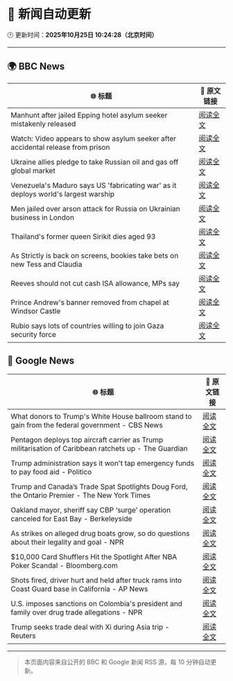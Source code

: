 # 🧠 新闻自动更新

🕒 更新时间：**2025年10月25日 10:24:28（北京时间）**

---

## 🌍 BBC News

| 🌐 标题 | 🔗 原文链接 |
|--------|-------------|
| Manhunt after jailed Epping hotel asylum seeker mistakenly released | [阅读全文](https://www.bbc.com/news/articles/cx2d5rl36vgo?at_medium=RSS&at_campaign=rss) |
| Watch: Video appears to show asylum seeker after accidental release from prison | [阅读全文](https://www.bbc.com/news/videos/c0mxrnyj879o?at_medium=RSS&at_campaign=rss) |
| Ukraine allies pledge to take Russian oil and gas off global market | [阅读全文](https://www.bbc.com/news/articles/c17p54edxljo?at_medium=RSS&at_campaign=rss) |
| Venezuela's Maduro says US 'fabricating war' as it deploys world's largest warship | [阅读全文](https://www.bbc.com/news/articles/c891gzx7xn4o?at_medium=RSS&at_campaign=rss) |
| Men jailed over arson attack for Russia on Ukrainian business in London | [阅读全文](https://www.bbc.com/news/articles/c04g5x1wq5vo?at_medium=RSS&at_campaign=rss) |
| Thailand's former queen Sirikit dies aged 93 | [阅读全文](https://www.bbc.com/news/articles/cp8ed1ednjdo?at_medium=RSS&at_campaign=rss) |
| As Strictly is back on screens, bookies take bets on new Tess and Claudia | [阅读全文](https://www.bbc.com/news/articles/ckgk84nzxgko?at_medium=RSS&at_campaign=rss) |
| Reeves should not cut cash ISA allowance, MPs say | [阅读全文](https://www.bbc.com/news/articles/c5yp57peqw8o?at_medium=RSS&at_campaign=rss) |
| Prince Andrew's banner removed from chapel at Windsor Castle | [阅读全文](https://www.bbc.com/news/articles/c867j2wyxj0o?at_medium=RSS&at_campaign=rss) |
| Rubio says lots of countries willing to join Gaza security force | [阅读全文](https://www.bbc.com/news/articles/cn0gwn491dwo?at_medium=RSS&at_campaign=rss) |

## 📰 Google News

| 🌐 标题 | 🔗 原文链接 |
|--------|-------------|
| What donors to Trump's White House ballroom stand to gain from the federal government - CBS News | [阅读全文](https://news.google.com/rss/articles/CBMigwFBVV95cUxQejY3YXZNTk02M2o3X3UwTFpteW1KU3RLamRYVW5HSnFwWGV0M0tNS0xtSmpiZFVaZ1JEaVZFTWVwMS1tRDBxVEdNaUJIcWhBbVdwUks4MlR3bGV2QnUwX0RSSnZXcXNjYnM2UUZ4LUl3cjBjU2JaTjhmbjFYUElTX2NRa9IBiAFBVV95cUxPeFpmQ0FTdU5HTndiRTNTVC1kS1EtaGJsZkFBeDBwMUxRR0xvY2R5clRJQlh3QU1kVnZhc3hxRTBQVTg3MG9GTzR5VnlvT004YVN3dnlQcnowMS13NTlMWXRFRWhzdWhfVjYzc2hsVUFpUVppOTVqUVhTMjBhc1Zrc3VHT0tXTzdM?oc=5) |
| Pentagon deploys top aircraft carrier as Trump militarisation of Caribbean ratchets up - The Guardian | [阅读全文](https://news.google.com/rss/articles/CBMikAFBVV95cUxNeDVYaFRlcGoxVHRkbEd3bmd4eUxmcHRyS1pKX1Z5eTFZSm4zOXBSWkZCWjVyQjJ3dTBod1BTaXNaUm5aM19kRTBfTXVScjZ5aWFDS0M0blpaWWhtcGdIOEZDNEhnaUtfbUR2MWJCVUNJdUlLZW9zRkJZOGFwOE9zelprQjlYU1hBUURrczlRaWo?oc=5) |
| Trump administration says it won't tap emergency funds to pay food aid - Politico | [阅读全文](https://news.google.com/rss/articles/CBMigwFBVV95cUxPclR3cF9XWjNtRERuLUlLN2ZBQktsUTA5MHFmWUFOYUd5SzdPWGxzU3JOOFRWU2RZWnc0X0NEVGE0eER5R3FkS00yMXRIc2ZzeUQwMTVVZTA3Z1BWRHJJNGxtWUFlNUlOaER5VFViX0FEOEUxbFJUOXluNjAzVGNlQ2NiMA?oc=5) |
| Trump and Canada’s Trade Spat Spotlights Doug Ford, the Ontario Premier - The New York Times | [阅读全文](https://news.google.com/rss/articles/CBMihAFBVV95cUxPbGtSWWt4VGRwSlBlNU4ybmdhSFFOX3RvQUZQd3FKdzI3ajBHbG55WnBhWWxKdVF5SGlweTNRcjIwa0tsNTRjUmw5QS1JazQ2SU5lYU5Pa3dMTTE1Zkxnb1BtY3RGTjA5bjk5amNHd0hRMFhJb3VmOU5iWnlJUnJqbElDcmY?oc=5) |
| Oakland mayor, sheriff say CBP ‘surge’ operation canceled for East Bay - Berkeleyside | [阅读全文](https://news.google.com/rss/articles/CBMinwFBVV95cUxPdnNzcWwwbHRrS2ctZzFXXzRzMkJmWHBZZ2g1VS1pMjV1aXVEaF9hdFJLVExGbUEzR2pncHZjNmg4SGEzcUFUVjZlWVEtZFVhTzlMU29UQzZ0VnRkQm91UjQ5V3ZGSmw0a3VDLXBiLTVLVXNROWh2TUg5UFlVUTJ6ZThrdnFWZmV5dkFwc0wzMkJ3dWJ0T241eThqS0lfX00?oc=5) |
| As strikes on alleged drug boats grow, so do questions about their legality and goal - NPR | [阅读全文](https://news.google.com/rss/articles/CBMihAFBVV95cUxOM0pGaHZaWm9wYTNlQUpCUW5wNkJFWUExZVhsemtMSmRleGNNcm85eGVWckMtNnNjZkZ2VDk3d3lqZUZrLXdHT3kxcmhkUzNIMzVoYkxfdi1WRkZ1WmRWUU1abVN2WHdVWTZLN1Awek5Tb0pRMnFQTS1TY0k2UTRBRjA0OFg?oc=5) |
| $10,000 Card Shufflers Hit the Spotlight After NBA Poker Scandal - Bloomberg.com | [阅读全文](https://news.google.com/rss/articles/CBMiqwFBVV95cUxPR2lhU2d6VzNuZERITVFuLWZBZFZGdzZCNlhwRTVFSVBpWm9CMDE2V3B0MWJXMm1hbGl6MUpfUHlPLTJOX0pIQ1Bvc3p5bW12YWdJdEJwZjZiWkxjZjAtRXF3LVlVaHVSYy1HNFVNV3RRZHVodG95N1lHaGZWS1FrdlAxQzFfTFVqVFdldVFaTVVDcjVDN2VDV3ItZlNHczNaQ2tuekdQOEotd3M?oc=5) |
| Shots fired, driver hurt and held after truck rams into Coast Guard base in California - AP News | [阅读全文](https://news.google.com/rss/articles/CBMiswFBVV95cUxQX3NnV1FwLXkycTdKdUFrQlhzV3pHVWpSVC1sbzdSSHgwSFN4eFZxM20ySzF5RDJqT0I1VXRsNTBpNXNadUozdENtdEk0d0loMFExT24tVkJqNWp2ZzZ5ZVJ6elYtb3kyRVFJejN2ZlBIRC00amFqYU5ncWxaTlBxSmJRTkhYSl92eTQ0aTFlNk9xbUhIZEVpS1Ffb1hVbHQ3anFnb3Q0VlUxTjE5V1BFNzZfWQ?oc=5) |
| U.S. imposes sanctions on Colombia's president and family over drug trade allegations - NPR | [阅读全文](https://news.google.com/rss/articles/CBMinAFBVV95cUxNZDJYT1ZrOHhWOG1QTFhjQW5aWHV1ek1DbnBaUHJqMkhUdGg5RUJaNkR6RTZHRnRzMnVqb0JxTW5zSWJibUhOWl95SnhUQUh0TXRXNW5vdi1fVHZIY054VzNzZmZUalVROHdpRWlMS1FiWDVpSUJONUdaQjJycXlRVGFDNlY3RVpvT085MjJKTVpraUVhN2ZtNFotZzg?oc=5) |
| Trump seeks trade deal with Xi during Asia trip - Reuters | [阅读全文](https://news.google.com/rss/articles/CBMiuAFBVV95cUxPVDBpZlgyc0d2T2lpMGY1ZTJfVjFFQkRBeEJSS1RXeEs4cGRPOTYwZkNHZGNhWW9ZX1E5bDd3eGhXWmxPNXhjYVFqSWk4RDdiYktvTWlHSHNEY0EwWXdjN2xJNGQtU3YwRFgwMTJQWExYeXBraE4zV2I1QUtGYmQxRWpvNzBPOU5lcmNxVzFUeTdFZE55Mk1scWpMMV9FeXI0a3BrcUNnazRIcGVrd2dGQ2Y1U2h4Zktz?oc=5) |

---
> 本页面内容来自公开的 BBC 和 Google 新闻 RSS 源，每 10 分钟自动更新。